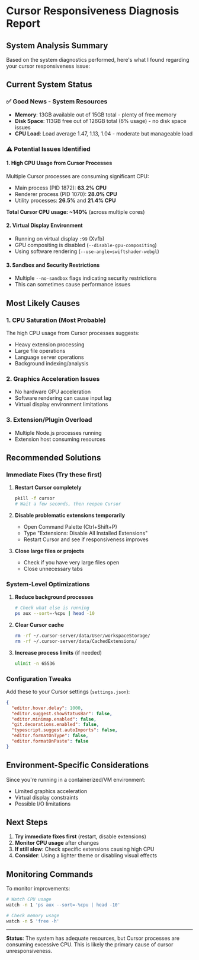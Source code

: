 # Cursor Responsiveness Diagnosis Report

## System Analysis Summary

Based on the system diagnostics performed, here's what I found regarding your cursor responsiveness issue:

## Current System Status

### ✅ **Good News - System Resources**
- **Memory**: 13GB available out of 15GB total - plenty of free memory
- **Disk Space**: 113GB free out of 126GB total (6% usage) - no disk space issues
- **CPU Load**: Load average 1.47, 1.13, 1.04 - moderate but manageable load

### ⚠️ **Potential Issues Identified**

#### 1. **High CPU Usage from Cursor Processes**
Multiple Cursor processes are consuming significant CPU:
- Main process (PID 1872): **63.2% CPU**
- Renderer process (PID 1070): **28.0% CPU**
- Utility processes: **26.5%** and **21.4% CPU**

**Total Cursor CPU usage: ~140%** (across multiple cores)

#### 2. **Virtual Display Environment**
- Running on virtual display `:99` (Xvfb)
- GPU compositing is disabled (`--disable-gpu-compositing`)
- Using software rendering (`--use-angle=swiftshader-webgl`)

#### 3. **Sandbox and Security Restrictions**
- Multiple `--no-sandbox` flags indicating security restrictions
- This can sometimes cause performance issues

## Most Likely Causes

### 1. **CPU Saturation** (Most Probable)
The high CPU usage from Cursor processes suggests:
- Heavy extension processing
- Large file operations
- Language server operations
- Background indexing/analysis

### 2. **Graphics Acceleration Issues**
- No hardware GPU acceleration
- Software rendering can cause input lag
- Virtual display environment limitations

### 3. **Extension/Plugin Overload**
- Multiple Node.js processes running
- Extension host consuming resources

## Recommended Solutions

### **Immediate Fixes** (Try these first)

1. **Restart Cursor completely**
   ```bash
   pkill -f cursor
   # Wait a few seconds, then reopen Cursor
   ```

2. **Disable problematic extensions temporarily**
   - Open Command Palette (Ctrl+Shift+P)
   - Type "Extensions: Disable All Installed Extensions"
   - Restart Cursor and see if responsiveness improves

3. **Close large files or projects**
   - Check if you have very large files open
   - Close unnecessary tabs

### **System-Level Optimizations**

1. **Reduce background processes**
   ```bash
   # Check what else is running
   ps aux --sort=-%cpu | head -10
   ```

2. **Clear Cursor cache**
   ```bash
   rm -rf ~/.cursor-server/data/User/workspaceStorage/
   rm -rf ~/.cursor-server/data/CachedExtensions/
   ```

3. **Increase process limits** (if needed)
   ```bash
   ulimit -n 65536
   ```

### **Configuration Tweaks**

Add these to your Cursor settings (`settings.json`):
```json
{
  "editor.hover.delay": 1000,
  "editor.suggest.showStatusBar": false,
  "editor.minimap.enabled": false,
  "git.decorations.enabled": false,
  "typescript.suggest.autoImports": false,
  "editor.formatOnType": false,
  "editor.formatOnPaste": false
}
```

## Environment-Specific Considerations

Since you're running in a containerized/VM environment:
- Limited graphics acceleration
- Virtual display constraints
- Possible I/O limitations

## Next Steps

1. **Try immediate fixes first** (restart, disable extensions)
2. **Monitor CPU usage** after changes
3. **If still slow**: Check specific extensions causing high CPU
4. **Consider**: Using a lighter theme or disabling visual effects

## Monitoring Commands

To monitor improvements:
```bash
# Watch CPU usage
watch -n 1 'ps aux --sort=-%cpu | head -10'

# Check memory usage
watch -n 5 'free -h'
```

---

**Status**: The system has adequate resources, but Cursor processes are consuming excessive CPU. This is likely the primary cause of cursor unresponsiveness.